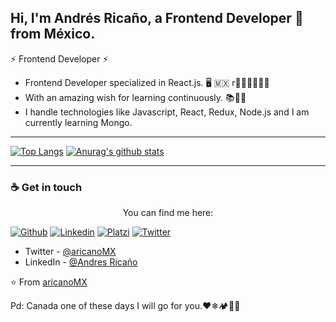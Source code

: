 ## Hi, I'm Andrés Ricaño, a Frontend Developer 🚀 from México.


⚡ Frontend Developer ⚡
<!-- ### 👩‍💻 I'm working on --> 
- Frontend Developer specialized in React.js. 🖥 🇲🇽 r👨🏻‍🎓👨🏻‍💻 
- With an amazing wish for learning continuously. 📚📖📰
- I handle technologies like Javascript, React, Redux, Node.js and I am currently learning Mongo. 

---

[![Top Langs](https://github-readme-stats.vercel.app/api/top-langs/?username=aricanomx&bg_color=373737&title_color=9E55E2&text_color=e9c46a&show_icons=true)](https://github.com/aricanoMX)
[![Anurag's github stats](https://github-readme-stats.vercel.app/api?username=aricanomx&bg_color=373737&title_color=9E55E2&text_color=e9c46a&show_icons=true&icon_color=8A2BE2&line_height=34)](https://github.com/p/aricanoMX)

---
### ☕ Get in touch
<p align="center">
You can find me here:
</p>

<!-- **aricanoMX/aricanomx** is a ✨ _special_ ✨ repository because its `README.md` (this file) appears on your GitHub profile. -->
[![Github](https://img.shields.io/badge/Github-aricanoMX-blueviolet?style=flat-square&logo=Github&logoColor=white)](https://github.com/aricanomx)
[![Linkedin](https://img.shields.io/badge/LinkedIn-Andrés_Ricaño-blue?style=flat-square&logo=Linkedin&logoColor=white)](https://www.linkedin.com/in/aricanomx/)
[![Platzi](https://img.shields.io/badge/Platzi-Andrés_Ricaño-lemon?style=flat-square&logo=Platzi&logoColor=lemon)](https://platzi.com/@AricanoMX/)
[![Twitter](https://img.shields.io/badge/Twitter-@aricanoMX-blue?style=flat-square&logo=Twitter&logoColor=white)](https://twitter.com/aricanoMX/)

- Twitter - [@aricanoMX](https://twitter.com/aricanoMX)
- LinkedIn - [@Andres Ricaño](https://www.linkedin.com/in/aricanomx/)
<!-- - Website - [aricanomx.dev](https://aricanomx.dev) -->


⭐️ From [aricanoMX](https://github.com/aricanoMX)
 
<!-- Info [(Here)](https://github.com/anuraghazra/github-readme-stats#customization)-->


Pd: Canada one of these days I will go for you.❤❄🏕🌲🍀







